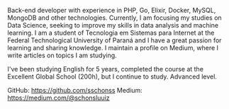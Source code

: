 Back-end developer with experience in PHP, Go, Elixir, Docker, MySQL, MongoDB and other technologies. Currently, I am focusing my studies on Data Science, seeking to improve my skills in data analysis and machine learning. I am a student of Tecnologia em Sistemas para Internet at the Federal Technological University of Paraná and I have a great passion for learning and sharing knowledge. I maintain a profile on Medium, where I write articles on topics I am studying.

I've been studying English for 5 years, completed the course at the Excellent Global School (200h), but I continue to study.
Advanced level.

GitHub: https://github.com/sschonss
Medium: https://medium.com/@schonsluuiz
